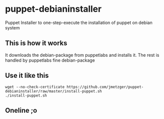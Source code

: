 # puppet-debianinstaller
Puppet Installer to one-step-execute the installation of puppet on debian system 

## This is how it works 
It downloads the debian-package from puppetlabs and installs it.
The rest is handled by puppetlabs fine debian-package 

## Use it like this
```
wget --no-check-certificate https://github.com/jmetzger/puppet-debianinstaller/raw/master/install-puppet.sh
./install-puppet.sh
```
## Oneline ;o 
```wget --no-check-certificate https://github.com/jmetzger/puppet-debianinstaller/raw/master/install-puppet.sh -O - | /bin/bash 
```
